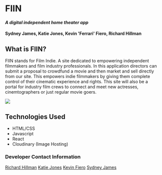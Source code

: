 # FIIN

#### _A digital independent home theater app_

#### Sydney James, Katie Jones, Kevin 'Ferrari' Fiero, Richard Hillman

## What is FIIN?


FIIN stands for Film Indie. A site dedicated to empowering independent filmmakers and film industry professionals. In this application directors can submit a proposal to crowdfund a movie and then market and sell directly from our site. This empowers indie filmmakers by giving them complete control of their cinematic experience and rights. This site will also be a portal for industry film crews to connect and meet new actresses, cinemtographers or just regular movie goers. 

![](readMeAssets/Finn.jpg)

## Technologies Used

- HTML/CSS
- Javascript
- React
- Cloudinary (Image Hosting)

### Developer Contact Information

[Richard Hillman](https://www.linkedin.com/in/richard-hillman/)
[Katie Jones](https://www.linkedin.com/in/katiejonesyo/)
[Kevin Fiero](http://www.kevinjfiero.com/)
[Sydney James](https://www.linkedin.com/in/sydjames/)

